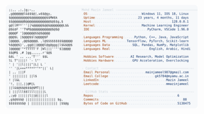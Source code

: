 <picture>
  <source srcset="https://raw.githubusercontent.com/mmazinjameel/mmazinjameel/main/dark_mode.svg?v=1742141395" media="(prefers-color-scheme: dark)">
  <img src="https://raw.githubusercontent.com/mmazinjameel/mmazinjameel/main/light_mode.svg?v=1742141395">
</picture>

